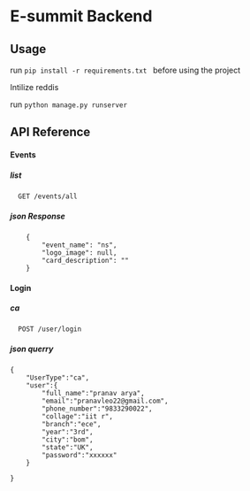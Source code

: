 # E-summit Backend

## Usage
run ```pip install -r requirements.txt ``` before using the project

Intilize reddis 

run ``` python manage.py runserver ```

## API Reference


#### Events

##### list 
```http
  GET /events/all
```
##### json Response
``` 
    {
        "event_name": "ns",
        "logo_image": null,
        "card_description": ""
    }
```


#### Login

##### ca
```http
  POST /user/login
```
##### json querry 
```
{
    "UserType":"ca",
    "user":{
        "full_name":"pranav arya",
        "email":"pranavleo22@gmail.com",
        "phone_number":"9833290022",
        "collage":"iit r",
        "branch":"ece",
        "year":"3rd",
        "city":"bom",
        "state":"UK",
        "password":"xxxxxx"
    }
    
}
```

